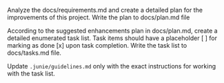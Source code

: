 Analyze the docs/requirements.md and create a detailed plan for the improvements of this project. Write the plan to docs/plan.md file

According to the suggested enhancements plan in docs/plan.md, create a detailed enumerated task list. Task items should have a placeholder [ ] for marking as done [x] upon task completion. Write the task list to docs/tasks.md file.

Update `.junie/guidelines.md` only with the exact instructions for working with the task list.